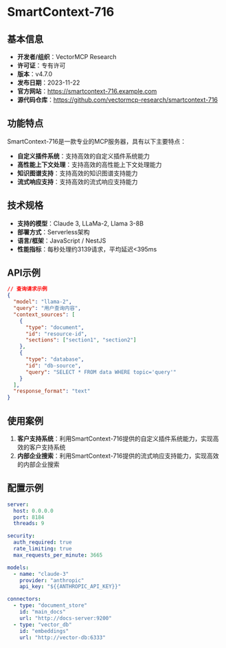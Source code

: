 # SmartContext-716

## 基本信息

- **开发者/组织**：VectorMCP Research
- **许可证**：专有许可
- **版本**：v4.7.0
- **发布日期**：2023-11-22
- **官方网站**：https://smartcontext-716.example.com
- **源代码仓库**：https://github.com/vectormcp-research/smartcontext-716

## 功能特点

SmartContext-716是一款专业的MCP服务器，具有以下主要特点：

- **自定义插件系统**：支持高效的自定义插件系统能力
- **高性能上下文处理**：支持高效的高性能上下文处理能力
- **知识图谱支持**：支持高效的知识图谱支持能力
- **流式响应支持**：支持高效的流式响应支持能力


## 技术规格

- **支持的模型**：Claude 3, LLaMa-2, Llama 3-8B
- **部署方式**：Serverless架构
- **语言/框架**：JavaScript / NestJS
- **性能指标**：每秒处理约3139请求，平均延迟<395ms

## API示例

```json
// 查询请求示例
{
  "model": "llama-2",
  "query": "用户查询内容",
  "context_sources": [
    {
      "type": "document",
      "id": "resource-id",
      "sections": ["section1", "section2"]
    },
    {
      "type": "database",
      "id": "db-source",
      "query": "SELECT * FROM data WHERE topic='query'"
    }
  ],
  "response_format": "text"
}
```

## 使用案例

1. **客户支持系统**：利用SmartContext-716提供的自定义插件系统能力，实现高效的客户支持系统
2. **内部企业搜索**：利用SmartContext-716提供的流式响应支持能力，实现高效的内部企业搜索


## 配置示例

```yaml
server:
  host: 0.0.0.0
  port: 8184
  threads: 9

security:
  auth_required: true
  rate_limiting: true
  max_requests_per_minute: 3665

models:
  - name: "claude-3"
    provider: "anthropic"
    api_key: "${{ANTHROPIC_API_KEY}}"

connectors:
  - type: "document_store"
    id: "main_docs"
    url: "http://docs-server:9200"
  - type: "vector_db"
    id: "embeddings"
    url: "http://vector-db:6333"
```